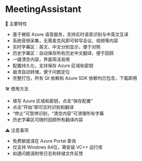 # MeetingAssistant

🎉 主要特性
- 基于微软 Azure 语音服务，支持实时语音识别与中英文互译
- 系统音频采集，无需麦克风即可转写会议、视频等内容
- 实时字幕区：英文、中文分别显示，便于对照
- 历史字幕区：自动保存所有历史中文翻译，便于回顾
- 一键清空内容，界面简洁易用
- 配置持久化，支持保存 Azure 区域和密钥
- 崩溃自动转储，便于问题定位
- 完整打包，所有 Qt 依赖和 Azure SDK 依赖均已包含，下载即用

🛠️ 使用方法
- 填写 Azure 区域和密钥，点击“保存配置”
- 点击“开始”即可实时识别和翻译
- “停止”可暂停识别，“清空内容”可清理所有字幕
- 历史字幕区可随时回顾所有翻译内容

⚠️ 注意事项
- 免费额度请在 Azure Portal 查询
- 仅支持 Windows 64位，需安装 VC++ 运行库
- 如遇问题请附带日志和转储文件反馈